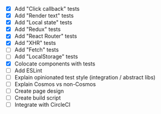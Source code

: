 * [x] Add "Click callback" tests
* [x] Add "Render text" tests
* [x] Add "Local state" tests
* [x] Add "Redux" tests
* [x] Add "React Router" tests
* [x] Add "XHR" tests
* [ ] Add "Fetch" tests
* [ ] Add "LocalStorage" tests
* [x] Colocate components with tests
* [ ] Add ESLint
* [ ] Explain opinionated test style (integration / abstract libs)
* [ ] Explain Cosmos vs non-Cosmos
* [ ] Create page design
* [ ] Create build script
* [ ] Integrate with CircleCI
